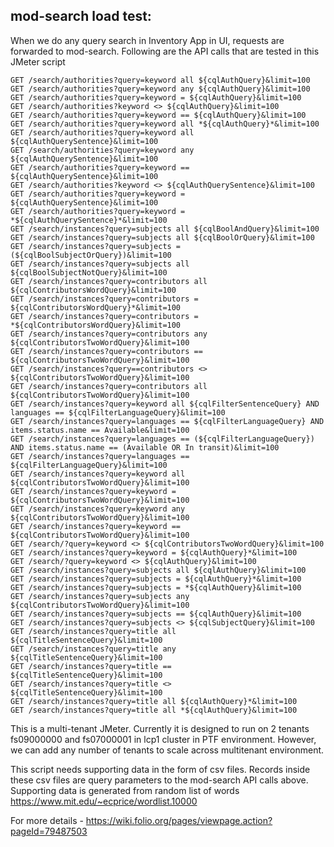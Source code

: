 ## mod-search load test:
When we do any query search in Inventory App in UI, requests are forwarded to mod-search. Following are the API calls that are tested in this JMeter script

`GET /search/authorities?query=keyword all ${cqlAuthQuery}&limit=100` <br />
`GET /search/authorities?query=keyword any ${cqlAuthQuery}&limit=100` <br />
`GET /search/authorities?query=keyword = ${cqlAuthQuery}&limit=100` <br />
`GET /search/authorities?keyword <> ${cqlAuthQuery}&limit=100`<br />
`GET /search/authorities?query=keyword == ${cqlAuthQuery}&limit=100` <br />
`GET /search/authorities?query=keyword all *${cqlAuthQuery}*&limit=100` <br />
`GET /search/authorities?query=keyword all ${cqlAuthQuerySentence}&limit=100` <br />
`GET /search/authorities?query=keyword any ${cqlAuthQuerySentence}&limit=100` <br />
`GET /search/authorities?query=keyword == ${cqlAuthQuerySentence}&limit=100` <br />
`GET /search/authorities?keyword <> ${cqlAuthQuerySentence}&limit=100` <br />
`GET /search/authorities?query=keyword = ${cqlAuthQuerySentence}&limit=100` <br />
`GET /search/authorities?query=keyword = *${cqlAuthQuerySentence}*&limit=100` <br />
`GET /search/instances?query=subjects all ${cqlBoolAndQuery}&limit=100` <br />
`GET /search/instances?query=subjects all ${cqlBoolOrQuery}&limit=100` <br />
`GET /search/instances?query=subjects = (${cqlBoolSubjectOrQuery})&limit=100` <br />
`GET /search/instances?query=subjects all ${cqlBoolSubjectNotQuery}&limit=100` <br />
`GET /search/instances?query=contributors all ${cqlContributorsWordQuery}&limit=100` <br />
`GET /search/instances?query=contributors = ${cqlContributorsWordQuery}*&limit=100` <br />
`GET /search/instances?query=contributors = *${cqlContributorsWordQuery}&limit=100` <br />
`GET /search/instances?query=contributors any ${cqlContributorsTwoWordQuery}&limit=100` <br />
`GET /search/instances?query=contributors == ${cqlContributorsTwoWordQuery}&limit=100` <br />
`GET /search/instances?query==contributors <> ${cqlContributorsTwoWordQuery}&limit=100` <br />
`GET /search/instances?query=contributors all ${cqlContributorsTwoWordQuery}&limit=100` <br />
`GET /search/instances?query=keyword all ${cqlFilterSentenceQuery} AND languages == ${cqlFilterLanguageQuery}&limit=100` <br />
`GET /search/instances?query=languages == ${cqlFilterLanguageQuery} AND items.status.name == Available&limit=100` <br />
`GET /search/instances?query=languages == (${cqlFilterLanguageQuery}) AND items.status.name == (Available OR In transit)&limit=100` <br />
`GET /search/instances?query=languages == ${cqlFilterLanguageQuery}&limit=100` <br />
`GET /search/instances?query=keyword all ${cqlContributorsTwoWordQuery}&limit=100` <br />
`GET /search/instances?query=keyword = ${cqlContributorsTwoWordQuery}&limit=100` <br />
`GET /search/instances?query=keyword any ${cqlContributorsTwoWordQuery}&limit=100` <br />
`GET /search/instances?query=keyword == ${cqlContributorsTwoWordQuery}&limit=100` <br />
`GET /search/?query=keyword <> ${cqlContributorsTwoWordQuery}&limit=100` <br />
`GET /search/instances?query=keyword = ${cqlAuthQuery}*&limit=100` <br />
`GET /search/?query=keyword <> ${cqlAuthQuery}&limit=100` <br />
`GET /search/instances?query=subjects all ${cqlAuthQuery}&limit=100` <br />
`GET /search/instances?query=subjects = ${cqlAuthQuery}*&limit=100` <br />
`GET /search/instances?query=subjects = *${cqlAuthQuery}&limit=100` <br />
`GET /search/instances?query=subjects any ${cqlContributorsTwoWordQuery}&limit=100` <br />
`GET /search/instances?query=subjects == ${cqlAuthQuery}&limit=100` <br />
`GET /search/instances?query=subjects <> ${cqlSubjectQuery}&limit=100` <br />
`GET /search/instances?query=title all ${cqlTitleSentenceQuery}&limit=100` <br />
`GET /search/instances?query=title any ${cqlTitleSentenceQuery}&limit=100` <br />
`GET /search/instances?query=title == ${cqlTitleSentenceQuery}&limit=100` <br />
`GET /search/instances?query=title <> ${cqlTitleSentenceQuery}&limit=100` <br />
`GET /search/instances?query=title all ${cqlAuthQuery}*&limit=100` <br />
`GET /search/instances?query=title all *${cqlAuthQuery}&limit=100` <br />

This is a multi-tenant JMeter. Currently it is designed to run on 2 tenants fs09000000 and fs07000001 in lcp1 cluster in PTF environment. However, we can add any number of tenants to scale across multitenant environment. 

This script needs supporting data in the form of csv files. Records inside these csv files are query parameters to the mod-search API calls above. Supporting data is generated from random list of words https://www.mit.edu/~ecprice/wordlist.10000 

For more details - https://wiki.folio.org/pages/viewpage.action?pageId=79487503